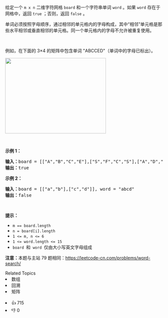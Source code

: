 <p>给定一个&nbsp;<code>m x n</code> 二维字符网格&nbsp;<code>board</code> 和一个字符串单词&nbsp;<code>word</code> 。如果&nbsp;<code>word</code> 存在于网格中，返回 <code>true</code> ；否则，返回 <code>false</code> 。</p>

<p>单词必须按照字母顺序，通过相邻的单元格内的字母构成，其中“相邻”单元格是那些水平相邻或垂直相邻的单元格。同一个单元格内的字母不允许被重复使用。</p>

<p>&nbsp;</p>

<p>例如，在下面的 3×4 的矩阵中包含单词 "ABCCED"（单词中的字母已标出）。</p>

<p><img alt="" src="https://assets.leetcode.com/uploads/2020/11/04/word2.jpg" style="width: 322px; height: 242px;" /></p>

<p>&nbsp;</p>

<p><strong>示例 1：</strong></p>

<pre>
<strong>输入：</strong>board = [["A","B","C","E"],["S","F","C","S"],["A","D","E","E"]], word = "ABCCED"
<strong>输出：</strong>true
</pre>

<p><strong>示例 2：</strong></p>

<pre>
<strong>输入：</strong>board = [["a","b"],["c","d"]], word = "abcd"
<strong>输出：</strong>false
</pre>

<p>&nbsp;</p>

<p><strong>提示：</strong></p>

<ul> 
 <li><code>m == board.length</code></li> 
 <li><code>n = board[i].length</code></li> 
 <li><code>1 &lt;= m, n &lt;= 6</code></li> 
 <li><code>1 &lt;= word.length &lt;= 15</code></li> 
 <li><code>board </code>和<code> word </code>仅由大小写英文字母组成</li> 
</ul>

<p><strong>注意：</strong>本题与主站 79 题相同：<a href="https://leetcode-cn.com/problems/word-search/">https://leetcode-cn.com/problems/word-search/</a></p>

<div><div>Related Topics</div><div><li>数组</li><li>回溯</li><li>矩阵</li></div></div><br><div><li>👍 715</li><li>👎 0</li></div>
